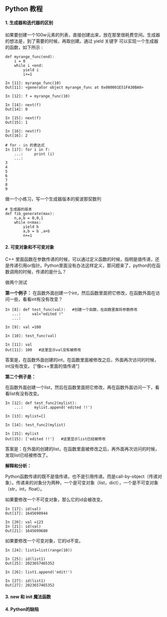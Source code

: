 ## Python 教程 

#### 1. 生成器和迭代器的区别
        
如果要创建一个100w元素的列表，直接创建出来，放在那里很耗费空间。生成器的想法是，到了需要的时候，再取创建。通过 yield 关键字 可以实现一个生成器的函数，如下所示 :
```
def myrange_func(end):
    i = 0
    while i <end:
        yield i 
        i+=1

In [11]: myrange_func(10)
Out[11]: <generator object myrange_func at 0x000001E51FA30BA0>

In [12]: f = myrange_func(10)

In [14]: next(f)
Out[14]: 0

In [15]: next(f)
Out[15]: 1

In [16]: next(f)
Out[16]: 2

# for - in 的表达式
In [17]: for i in f:
    ...:     print (i)
    ...:
3
4
5
6
7
8
9
```

做一个小练习，写一个生成器版本的斐波那契数列
```
# 生成器的版本
def fib_generate(max):
    n,a,b = 0,0,1
    while n<max:
        yield b 
        a,b = b ,a+b
        n+=1
```


#### 2. 可变对象和不可变对象
C++ 里面函数在参数传递的时候，可以通过定义函数的时候，指明是值传递，还是传递引用or指针。Python里面没有办法这样定义，那问题来了，python的在函数调用的时候，传递的是什么？

做两个测试

**第一个例子：**
在函数外面创建一个int，然后函数里面把它修改，在函数外面在访问一些，看看int有没有改变？

```
In [8]: def test_func(val):   #创建一个函数，在函数里面将参数修改
   ...:     val="edited !"
   ...:

In [9]: val =100

In [10]: test_func(val)

In [11]: val
Out[11]: 100   #这里显示val没有被修改
```
答案是，在函数外面创建的int，在函数里面被修改之后，外面再次访问的时候，int没有改变。
["像c++里面的值传递"]


**第二个例子是：**

在函数外面创建一个list，然后在函数里面把它修改，再在函数外面访问一下，看看list有没有改变。
```
In [12]: def test_func2(mylist):
    ...:     mylist.append('edited !!')

In [13]: mylist=[]

In [14]: test_func2(mylist)

In [15]: mylist
Out[15]: ['edited !!']   #这里显示list已经被修改
```
答案是：在外面的创建的list，在函数里面被修改之后，再外面再次访问的时候，发现list已经被修改了。


**解释和分析：**

Python函数传递的既不是值传递，也不是引用传递。而是call-by-object（传递对象）。传递来的对象分为两种，一个是可变对象（list，dict），一个是不可变对象（str，int，float）。

如果要修改一个不可变对象，那么它的id会被改变。
```
In [17]: id(val)
Out[17]: 1645698944

In [20]: val =123
In [21]: id(val)
Out[21]: 1645699680
```
如果要修改一个可变对象，它的id不变。
```
In [24]: list1=list(range(10))

In [25]: id(list1)
Out[25]: 2023657465352

In [26]: list1.append('edit!')

In [27]: id(list1)
Out[27]: 2023657465352
```
#### 3. new 和 __init__ 魔法函数


#### 4. Python的缺陷